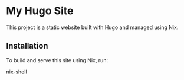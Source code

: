 # My Hugo Site

This project is a static website built with Hugo and managed using Nix.

## Installation

To build and serve this site using Nix, run:

nix-shell
